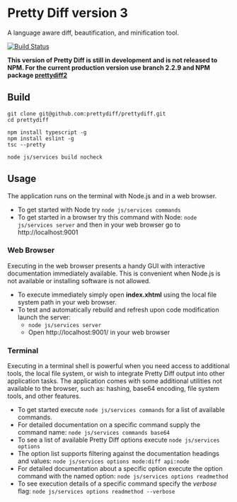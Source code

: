 # Pretty Diff version 3
A language aware diff, beautification, and minification tool.

[![Build Status](https://semaphoreci.com/api/v1/prettydiff/prettydiff/branches/3-0-0/badge.svg)](https://semaphoreci.com/prettydiff/prettydiff)

**This version of Pretty Diff is still in development and is not released to NPM.  For the current production version use branch 2.2.9 and NPM package [prettydiff2](https://www.npmjs.com/package/prettydiff2)**

## Build

```
git clone git@github.com:prettydiff/prettydiff.git
cd prettydiff

npm install typescript -g
npm install eslint -g
tsc --pretty

node js/services build nocheck
```

## Usage
The application runs on the terminal with Node.js and in a web browser.

* To get started with Node try `node js/services commands`
* To get started in a browser try this command with Node: `node js/services server` and then in your web browser go to http://localhost:9001

### Web Browser
Executing in the web browser presents a handy GUI with interactive documentation immediately available. This is convenient when Node.js is not available or installing software is not allowed.

* To execute immediately simply open **index.xhtml** using the local file system path in your web browser.
* To test and automatically rebuild and refresh upon code modification launch the server:
   - `node js/services server`
   - Open http://localhost:9001/ in your web browser

### Terminal
Executing in a terminal shell is powerful when you need access to additional tools, the local file system, or wish to integrate Pretty Diff output into other application tasks.  The application comes with some additional utilities not available to the browser, such as: hashing, base64 encoding, file system tools, and other features.

* To get started execute `node js/services commands` for a list of available commands.
* For detailed documentation on a specific command supply the command name: `node js/services commands base64`
* To see a list of available Pretty Diff options execute `node js/services options`
* The option list supports filtering against the documentation headings and values: `node js/services options mode:diff api:node`
* For detailed documentation about a specific option execute the option command with the named option: `node js/services options readmethod`
* To see execution details of a specific command specify the *verbose* flag: `node js/services options readmethod --verbose`